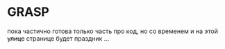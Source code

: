 # GRASP

пока частично готова только часть про код, но со временем и на этой ~~улице~~ странице будет праздник ...
